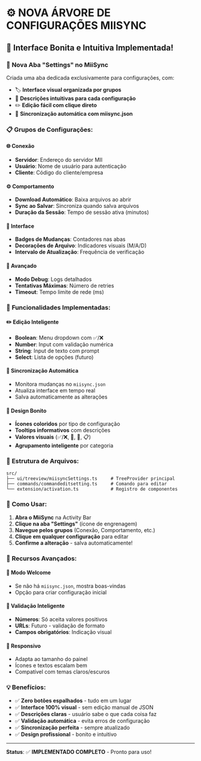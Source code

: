 # ⚙️ NOVA ÁRVORE DE CONFIGURAÇÕES MIISYNC

## 🎨 Interface Bonita e Intuitiva Implementada!

### 🌟 **Nova Aba "Settings" no MiiSync**

Criada uma aba dedicada exclusivamente para configurações, com:
- 🏷️ **Interface visual organizada por grupos**
- 📖 **Descrições intuitivas para cada configuração**  
- ✏️ **Edição fácil com clique direto**
- 🔄 **Sincronização automática com miisync.json**

### 📋 **Grupos de Configurações:**

#### 🌐 **Conexão**
- **Servidor**: Endereço do servidor MII
- **Usuário**: Nome de usuário para autenticação  
- **Cliente**: Código do cliente/empresa

#### ⚙️ **Comportamento**  
- **Download Automático**: Baixa arquivos ao abrir
- **Sync ao Salvar**: Sincroniza quando salva arquivos
- **Duração da Sessão**: Tempo de sessão ativa (minutos)

#### 🎨 **Interface**
- **Badges de Mudanças**: Contadores nas abas
- **Decorações de Arquivo**: Indicadores visuais (M/A/D)
- **Intervalo de Atualização**: Frequência de verificação

#### 🔧 **Avançado**
- **Modo Debug**: Logs detalhados
- **Tentativas Máximas**: Número de retries
- **Timeout**: Tempo limite de rede (ms)

### 🎯 **Funcionalidades Implementadas:**

#### ✏️ **Edição Inteligente**
- **Boolean**: Menu dropdown com ✅/❌
- **Number**: Input com validação numérica
- **String**: Input de texto com prompt
- **Select**: Lista de opções (futuro)

#### 🔄 **Sincronização Automática**
- Monitora mudanças no `miisync.json`
- Atualiza interface em tempo real
- Salva automaticamente as alterações

#### 🎨 **Design Bonito**
- **Ícones coloridos** por tipo de configuração
- **Tooltips informativos** com descrições
- **Valores visuais** (✅/❌, 🔢, 📝, 📋)
- **Agrupamento inteligente** por categoria

### 📁 **Estrutura de Arquivos:**

```
src/
├── ui/treeview/miisyncSettings.ts     # TreeProvider principal
├── commands/commandeditsetting.ts     # Comando para editar
└── extension/activation.ts            # Registro de componentes
```

### 🧪 **Como Usar:**

1. **Abra o MiiSync** na Activity Bar
2. **Clique na aba "Settings"** (ícone de engrenagem)
3. **Navegue pelos grupos** (Conexão, Comportamento, etc.)
4. **Clique em qualquer configuração** para editar
5. **Confirme a alteração** - salva automaticamente!

### 🔮 **Recursos Avançados:**

#### 👋 **Modo Welcome**
- Se não há `miisync.json`, mostra boas-vindas
- Opção para criar configuração inicial

#### 🎯 **Validação Inteligente**
- **Números**: Só aceita valores positivos
- **URLs**: Futuro - validação de formato
- **Campos obrigatórios**: Indicação visual

#### 📱 **Responsivo**
- Adapta ao tamanho do painel
- Ícones e textos escalam bem
- Compatível com temas claros/escuros

### 💡 **Benefícios:**

- ✅ **Zero botões espalhados** - tudo em um lugar
- ✅ **Interface 100% visual** - sem edição manual de JSON
- ✅ **Descrições claras** - usuário sabe o que cada coisa faz
- ✅ **Validação automática** - evita erros de configuração
- ✅ **Sincronização perfeita** - sempre atualizado
- ✅ **Design profissional** - bonito e intuitivo

---
**Status**: ✅ **IMPLEMENTADO COMPLETO** - Pronto para uso!

